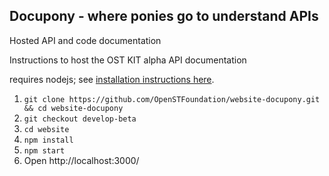 ## Docupony - where ponies go to understand APIs
Hosted API and code documentation

Instructions to host the OST KIT alpha API documentation 

requires nodejs; see [installation instructions here](https://nodejs.org/en/download/current/).

1. `git clone https://github.com/OpenSTFoundation/website-docupony.git && cd website-docupony`
2. `git checkout develop-beta`
3. `cd website`
4. `npm install`
5. `npm start`
5. Open http://localhost:3000/

